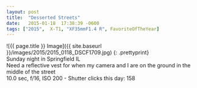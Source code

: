```yaml
---
layout: post
title:  "Desserted Streets"
date:   2015-01-18  17:38:39 -0600
tags: ["2015",  X-T1, "XF35mmF1.4 R", FavoriteOfTheYear]
---
```

![{{ page.title }} Image]({{ site.baseurl }}/images/2015/2015_0118_DSCF1709.jpg)
{: .prettyprint}  
Sunday night in Springfield IL  
Need a reflective vest for when my camera and I are on the ground in the middle of the street  
10.0 sec, f/16, ISO 200 - Shutter clicks this day: 158